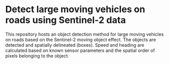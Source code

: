 # Detect large moving vehicles on roads using Sentinel-2 data

This repository hosts an object detection method for large moving vehicles on roads based on the Sentinel-2 moving object effect. The objects are detected and spatially delineated (boxes). Speed and heading are calculated based on known sensor parameters and the spatial order of pixels belonging to the object.
